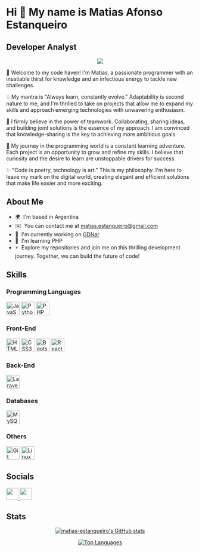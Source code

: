 Hi 👋 My name is Matias Afonso Estanqueiro
==========================================

Developer Analyst
-----------------
<p align="center">
  <a href="http://www.github.com/matias-estanqueiro"><img src="https://github-readme-streak-stats.herokuapp.com/?user=matias-estanqueiro&stroke=ffffff&background=1c1917&ring=0891b2&fire=0891b2&currStreakNum=ffffff&currStreakLabel=0891b2&sideNums=ffffff&sideLabels=ffffff&dates=ffffff&hide_border=true" /></a>
</p>

🚀 Welcome to my code haven! I'm Matias, a passionate programmer with an insatiable thirst for knowledge and an infectious energy to tackle new challenges. 

💡 My mantra is "Always learn, constantly evolve." Adaptability is second nature to me, and I'm thrilled to take on projects that allow me to expand my skills and approach emerging technologies with unwavering enthusiasm. 

👥 I firmly believe in the power of teamwork. Collaborating, sharing ideas, and building joint solutions is the essence of my approach. I am convinced that knowledge-sharing is the key to achieving more ambitious goals. 

🌱 My journey in the programming world is a constant learning adventure. Each project is an opportunity to grow and refine my skills. I believe that curiosity and the desire to learn are unstoppable drivers for success. 

✨ "Code is poetry, technology is art." This is my philosophy. I'm here to leave my mark on the digital world, creating elegant and efficient solutions that make life easier and more exciting.

About Me
-----------------
* 🌍  I'm based in Argentina
* ✉️  You can contact me at [matias.estanqueiro@gmail.com](mailto:matias.estanqueiro@gmail.com)
* 🚀  I'm currently working on [GDNar](http://www.gdnargentina.com/)
* 🧠  I'm learning PHP
* ⚡  Explore my repositories and join me on this thrilling development journey. Together, we can build the future of code!

Skills
-----------------

### Programming Languages
<p align="left">
    <a href="https://developer.mozilla.org/en-US/docs/Web/JavaScript" target="_blank" rel="noreferrer"><img src="https://raw.githubusercontent.com/danielcranney/readme-generator/main/public/icons/skills/javascript-colored.svg" width="36" height="36" alt="JavaScript" /></a>
    <a href="https://www.python.org/" target="_blank" rel="noreferrer"><img src="https://raw.githubusercontent.com/danielcranney/readme-generator/main/public/icons/skills/python-colored.svg" width="36" height="36" alt="Python" /></a>
    <a href="https://www.php.net/" target="_blank" rel="noreferrer"><img src="https://raw.githubusercontent.com/danielcranney/readme-generator/main/public/icons/skills/php-colored.svg" width="36" height="36" alt="PHP" /></a>
</p>

### Front-End
<p align="left">
    <a href="https://developer.mozilla.org/en-US/docs/Glossary/HTML5" target="_blank" rel="noreferrer"><img src="https://raw.githubusercontent.com/danielcranney/readme-generator/main/public/icons/skills/html5-colored.svg" width="36" height="36" alt="HTML5" /></a>
    <a href="https://www.w3.org/TR/CSS/#css" target="_blank" rel="noreferrer"><img src="https://raw.githubusercontent.com/danielcranney/readme-generator/main/public/icons/skills/css3-colored.svg" width="36" height="36" alt="CSS3" /></a>
    <a href="https://getbootstrap.com/" target="_blank" rel="noreferrer"><img src="https://raw.githubusercontent.com/danielcranney/readme-generator/main/public/icons/skills/bootstrap-colored.svg" width="36" height="36" alt="Bootstrap" /></a>
    <a href="https://reactjs.org/" target="_blank" rel="noreferrer"><img src="https://raw.githubusercontent.com/danielcranney/readme-generator/main/public/icons/skills/react-colored.svg" width="36" height="36" alt="React" /></a>
</p>

### Back-End
<p align="left">
    <a href="https://laravel.com/" target="_blank" rel="noreferrer"><img src="https://raw.githubusercontent.com/danielcranney/readme-generator/main/public/icons/skills/laravel-colored.svg" width="36" height="36" alt="Laravel" /></a>
</p>

### Databases
<p align="left">
    <a href="https://www.mysql.com/" target="_blank" rel="noreferrer"><img src="https://raw.githubusercontent.com/danielcranney/readme-generator/main/public/icons/skills/mysql-colored.svg" width="36" height="36" alt="MySQL" /></a>
</p>

### Others
<p align="left">
    <a href="https://git-scm.com/" target="_blank" rel="noreferrer"><img src="https://raw.githubusercontent.com/danielcranney/readme-generator/main/public/icons/skills/git-colored.svg" width="36" height="36" alt="Git" /></a>
    <a href="https://www.linux.org" target="_blank" rel="noreferrer"><img src="https://raw.githubusercontent.com/danielcranney/readme-generator/main/public/icons/skills/linux-colored.svg" width="36" height="36" alt="Linux" /></a>
</p>

Socials
-----------------
<p align="left"> <a href="https://www.github.com/matias-estanqueiro" target="_blank" rel="noreferrer"> <picture> <source media="(prefers-color-scheme: dark)" srcset="https://raw.githubusercontent.com/danielcranney/readme-generator/main/public/icons/socials/github-dark.svg" /> <source media="(prefers-color-scheme: light)" srcset="https://raw.githubusercontent.com/danielcranney/readme-generator/main/public/icons/socials/github.svg" /> <img src="https://raw.githubusercontent.com/danielcranney/readme-generator/main/public/icons/socials/github.svg" width="32" height="32" /> </picture> </a> <a href="https://www.linkedin.com/in/matias-afonso-estanqueiro" target="_blank" rel="noreferrer"> <picture> <source media="(prefers-color-scheme: dark)" srcset="https://raw.githubusercontent.com/danielcranney/readme-generator/main/public/icons/socials/linkedin-dark.svg" /> <source media="(prefers-color-scheme: light)" srcset="https://raw.githubusercontent.com/danielcranney/readme-generator/main/public/icons/socials/linkedin.svg" /> <img src="https://raw.githubusercontent.com/danielcranney/readme-generator/main/public/icons/socials/linkedin.svg" width="32" height="32" /> </picture> </a></p>

Stats
-----------------
<p align="center">
  <a href="http://www.github.com/matias-estanqueiro"><img src="https://github-readme-stats.vercel.app/api?username=matias-estanqueiro&show_icons=true&hide=&count_private=true&title_color=0891b2&text_color=ffffff&icon_color=0891b2&bg_color=1c1917&hide_border=true&show_icons=true" alt="matias-estanqueiro's GitHub stats" /></a>
</p>
<p align="center">
  <a href="https://github.com/matias-estanqueiro" align="left"><img src="https://github-readme-stats.vercel.app/api/top-langs/?username=matias-estanqueiro&langs_count=10&title_color=0891b2&text_color=ffffff&icon_color=0891b2&bg_color=1c1917&hide_border=true&locale=en&custom_title=Top%20%Languages" alt="Top Languages" /></a>
</p>

